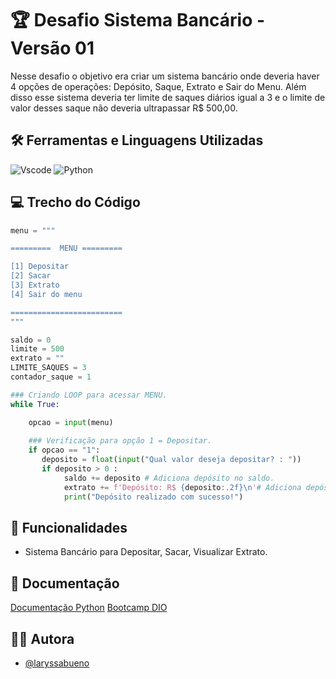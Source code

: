 # 🏆 Desafio Sistema Bancário - Versão 01

Nesse desafio o objetivo era criar um sistema bancário onde deveria haver 4 opções de operações: Depósito, Saque, Extrato e Sair do Menu.
Além disso esse sistema deveria ter limite de saques diários igual a 3 e o limite de valor desses saque não deveria ultrapassar R$ 500,00.


## 🛠 Ferramentas e Linguagens Utilizadas

![Vscode](https://img.shields.io/badge/Vscode-007ACC?style=for-the-badge&logo=visual-studio-code&logoColor=white)
![Python](https://img.shields.io/badge/python-3670A0?style=for-the-badge&logo=python&logoColor=ffdd54)



## 💻 Trecho do Código

```python
menu = """

=========  MENU =========

[1] Depositar
[2] Sacar
[3] Extrato
[4] Sair do menu

=========================
"""

saldo = 0
limite = 500
extrato = ""
LIMITE_SAQUES = 3
contador_saque = 1

### Criando LOOP para acessar MENU.
while True:

    opcao = input(menu)
    
    ### Verificação para opção 1 = Depositar.
    if opcao == "1":
       deposito = float(input("Qual valor deseja depositar? : "))
       if deposito > 0 :
            saldo += deposito # Adiciona depósito no saldo.
            extrato += f'Depósito: R$ {deposito:.2f}\n'# Adiciona depósito no histórico do extrato.
            print("Depósito realizado com sucesso!")
```


## 📌 Funcionalidades

- Sistema Bancário para Depositar, Sacar, Visualizar Extrato.



## 📖 Documentação

[Documentação Python](https://docs.python.org/pt-br/3/tutorial/controlflow.html)
[Bootcamp DIO](https://web.dio.me/project/desafio-de-projeto-criando-um-sistema-bancario/learning/fa812356-0da6-4a85-9ffb-8b255748a288?back=/track/engenharia-dados-python&tab=undefined&moduleId=undefined)


## 👩‍💻 Autora

- [@laryssabueno](https://www.github.com/laryssabueno)
